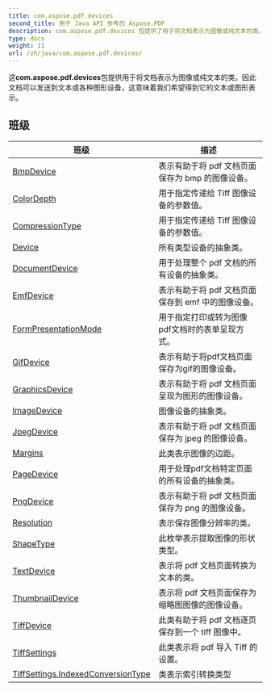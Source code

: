 ```yaml
---
title: com.aspose.pdf.devices
second_title: 用于 Java API 参考的 Aspose.PDF
description: com.aspose.pdf.devices 包提供了用于将文档表示为图像或纯文本的类。
type: docs
weight: 11
url: /zh/java/com.aspose.pdf.devices/
---
```


这**com.aspose.pdf.devices**包提供用于将文档表示为图像或纯文本的类。因此文档可以发送到文本或各种图形设备，这意味着我们希望得到它的文本或图形表示。


## 班级

| 班级 | 描述 |
| --- | --- |
| [BmpDevice](../com.aspose.pdf.devices/bmpdevice) | 表示有助于将 pdf 文档页面保存为 bmp 的图像设备。 |
| [ColorDepth](../com.aspose.pdf.devices/colordepth) | 用于指定传递给 Tiff 图像设备的参数值。 |
| [CompressionType](../com.aspose.pdf.devices/compressiontype) | 用于指定传递给 Tiff 图像设备的参数值。 |
| [Device](../com.aspose.pdf.devices/device) | 所有类型设备的抽象类。 |
| [DocumentDevice](../com.aspose.pdf.devices/documentdevice) | 用于处理整个 pdf 文档的所有设备的抽象类。 |
| [EmfDevice](../com.aspose.pdf.devices/emfdevice) | 表示有助于将 pdf 文档页面保存到 emf 中的图像设备。 |
| [FormPresentationMode](../com.aspose.pdf.devices/formpresentationmode) | 用于指定打印或转为图像pdf文档时的表单呈现方式。 |
| [GifDevice](../com.aspose.pdf.devices/gifdevice) | 表示有助于将pdf文档页面保存为gif的图像设备。 |
| [GraphicsDevice](../com.aspose.pdf.devices/graphicsdevice) | 表示有助于将 pdf 文档页面呈现为图形的图像设备。 |
| [ImageDevice](../com.aspose.pdf.devices/imagedevice) | 图像设备的抽象类。 |
| [JpegDevice](../com.aspose.pdf.devices/jpegdevice) | 表示有助于将 pdf 文档页面保存为 jpeg 的图像设备。 |
| [Margins](../com.aspose.pdf.devices/margins) | 此类表示图像的边距。 |
| [PageDevice](../com.aspose.pdf.devices/pagedevice) | 用于处理pdf文档特定页面的所有设备的抽象类。 |
| [PngDevice](../com.aspose.pdf.devices/pngdevice) | 表示有助于将 pdf 文档页面保存为 png 的图像设备。 |
| [Resolution](../com.aspose.pdf.devices/resolution) | 表示保存图像分辨率的类。 |
| [ShapeType](../com.aspose.pdf.devices/shapetype) | 此枚举表示提取图像的形状类型。 |
| [TextDevice](../com.aspose.pdf.devices/textdevice) | 表示将 pdf 文档页面转换为文本的类。 |
| [ThumbnailDevice](../com.aspose.pdf.devices/thumbnaildevice) | 表示将 pdf 文档页面保存为缩略图图像的图像设备。 |
| [TiffDevice](../com.aspose.pdf.devices/tiffdevice) | 此类有助于将 pdf 文档逐页保存到一个 tiff 图像中。 |
| [TiffSettings](../com.aspose.pdf.devices/tiffsettings) | 此类表示将 pdf 导入 Tiff 的设置。 |
| [TiffSettings.IndexedConversionType](../com.aspose.pdf.devices/tiffsettings.indexedconversiontype) | 类表示索引转换类型 |